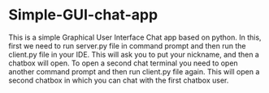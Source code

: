 # Simple-GUI-chat-app
This is a simple Graphical User Interface Chat app based on python. In this, first we need to run server.py file in command prompt and then run the client.py file in your IDE. This will ask you to put your nickname, and then a chatbox will open. To open a second chat terminal you need to open another command prompt and then run client.py file again. This will open a second chatbox in which you can chat with the first chatbox user.
